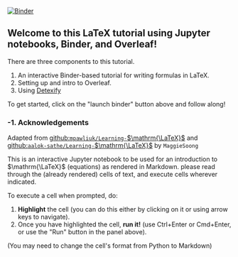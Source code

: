 [![Binder](https://mybinder.org/badge_logo.svg)](https://mybinder.org/v2/gh/MaggieSoong/Learning-LaTeX/HEAD)

## Welcome to this LaTeX tutorial using Jupyter notebooks, Binder, and Overleaf!
There are three components to this tutorial.
1. An interactive Binder-based tutorial for writing formulas in LaTeX.
2. Setting up and intro to Overleaf.
3. Using [Detexify](https://detexify.kirelabs.org/classify.html)

To get started, click on the "launch binder" button above and follow along!

### -1. Acknowledgements
Adapted from [github:`mpawliuk/Learning-`$\mathrm{\LaTeX}$](https://github.com/mpawliuk/Learning-LaTeX) and [github:`aalok-sathe/Learning-`$\mathrm{\LaTeX}$](https://github.com/aalok-sathe/Learning-LaTeX) by `MaggieSoong`

This is an interactive Jupyter notebook to be used for an introduction to $\mathrm{\LaTeX}$ (equations) as rendered in Markdown. please read through the (already rendered) cells of text, and execute cells wherever indicated. 

To execute a cell when prompted, do:
1. **Highlight** the cell (you can do this either by clicking on it or using arrow keys to navigate).
2. Once you have highlighted the cell, **run it!** (use Ctrl+Enter or Cmd+Enter, or use the "Run" button in the panel above).

(You may need to change the cell's format from Python to Markdown)

